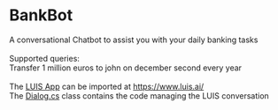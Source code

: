 # BankBot

A conversational Chatbot to assist you with your daily banking tasks</br>
</br>
Supported queries: </br>
Transfer 1 million euros to john on december second every year</br>
</br>
The <a href="https://github.com/eldanielo/BankBot/blob/master/BankBot.json">LUIS App</a> can be imported at https://www.luis.ai/ </br>
The <a href="https://github.com/eldanielo/BankBot/blob/master/BankBot/Dialog.cs">Dialog.cs</a> class contains the code managing the LUIS conversation </br>



